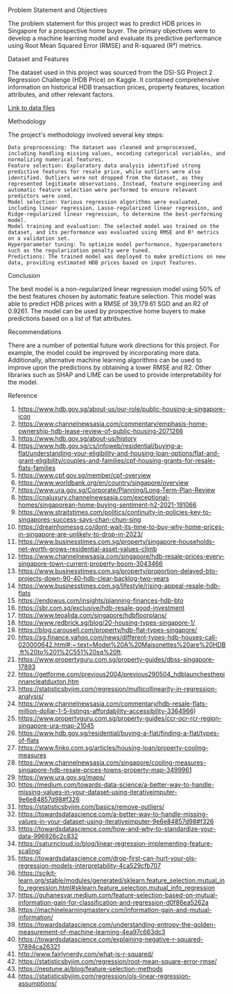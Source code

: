 Problem Statement and Objectives

The problem statement for this project was to predict HDB prices in Singapore for a prospective home buyer. The primary objectives were to develop a machine learning model and evaluate its predictive performance using Root Mean Squared Error (RMSE) and R-squared (R²) metrics.

Dataset and Features

The dataset used in this project was sourced from the DSI-SG Project 2 Regression Challenge (HDB Price) on Kaggle. It contained comprehensive information on historical HDB transaction prices, property features, location attributes, and other relevant factors.

[Link to data files](https://drive.google.com/drive/folders/1nGDPMmpSGhZkG0nxu7xSuVINlZYQoqkV?usp=sharing)

Methodology

The project's methodology involved several key steps:

    Data preprocessing: The dataset was cleaned and preprocessed, including handling missing values, encoding categorical variables, and normalizing numerical features.
    Feature selection: Exploratory data analysis identified strong predictive features for resale price, while outliers were also identified. Outliers were not dropped from the dataset, as they represented legitimate observations. Instead, feature engineering and automatic feature selection were performed to ensure relevant predictors were used.
    Model selection: Various regression algorithms were evaluated, including linear regression, Lasso-regularized linear regression, and Ridge-regularized linear regression, to determine the best-performing model.
    Model training and evaluation: The selected model was trained on the dataset, and its performance was evaluated using RMSE and R² metrics on a validation set.
    Hyperparameter tuning: To optimize model performance, hyperparameters such as the regularization penalty were tuned.
    Predictions: The trained model was deployed to make predictions on new data, providing estimated HDB prices based on input features.

Conclusion

The best model is a non-regularized linear regression model using 50% of the best features chosen by automatic feature selection. This model was able to predict HDB prices with a RMSE of 39,179.61 SGD and an R2 of 0.9261. The model can be used by prospective home buyers to make predictions based on a list of flat attributes.

Recommendations

There are a number of potential future work directions for this project. For example, the model could be improved by incorporating more data. Additionally, alternative machine learning algorithms can be used to improve upon the predictions by obtaining a lower RMSE and R2. Other libraries such as SHAP and LIME can be used to provide interpretability for the model.



Reference
1. https://www.hdb.gov.sg/about-us/our-role/public-housing-a-singapore-icon
2. https://www.channelnewsasia.com/commentary/emphasis-home-ownership-hdb-lease-review-of-public-housing-2071266
3. https://www.hdb.gov.sg/about-us/history
4. https://www.hdb.gov.sg/cs/infoweb/residential/buying-a-flat/understanding-your-eligibility-and-housing-loan-options/flat-and-grant-eligibility/couples-and-families/cpf-housing-grants-for-resale-flats-families
5. https://www.cpf.gov.sg/member/cpf-overview
6. https://www.worldbank.org/en/country/singapore/overview
7. https://www.ura.gov.sg/Corporate/Planning/Long-Term-Plan-Review
8. https://cnaluxury.channelnewsasia.com/exceptional-homes/singaporean-home-buying-sentiment-h2-2021-191066
9. https://www.straitstimes.com/politics/continuity-in-policies-key-to-singapores-success-says-chan-chun-sing
10. https://dreamhomessg.co/dont-wait-its-time-to-buy-why-home-prices-in-singapore-are-unlikely-to-drop-in-2023/
11. https://www.businesstimes.com.sg/property/singapore-households-net-worth-grows-residential-asset-values-climb
12. https://www.channelnewsasia.com/singapore/hdb-resale-prices-every-singapore-town-current-property-boom-3043466
13. https://www.businesstimes.com.sg/property/proportion-delayed-bto-projects-down-90-40-hdb-clear-backlog-two-years
14. https://www.businesstimes.com.sg/lifestyle/rising-appeal-resale-hdb-flats
15. https://endowus.com/insights/planning-finances-hdb-bto
16. https://sbr.com.sg/exclusive/hdb-resale-good-investment
17. https://www.teoalida.com/singapore/hdbfloorplans/
18. https://www.redbrick.sg/blog/20-housing-types-singapore-1/
19. https://blog.carousell.com/property/hdb-flat-types-singapore/
20. https://sg.finance.yahoo.com/news/different-types-hdb-houses-call-020000642.html#:~:text=Model%20A%20Maisonettes%20are%20HDB,ft%20to%201%2C551%20sq%20ft.
21. https://www.propertyguru.com.sg/property-guides/dbss-singapore-17893
22. https://getforme.com/previous2004/previous290504_hdblaunchesthepinnancleatduxton.htm
23. https://statisticsbyjim.com/regression/multicollinearity-in-regression-analysis/
24. https://www.channelnewsasia.com/commentary/hdb-resale-flats-million-dollar-1-5-listings-affordability-accessibility-3364966)
25. https://www.propertyguru.com.sg/property-guides/ccr-ocr-rcr-region-singapore-ura-map-21045
26. https://www.hdb.gov.sg/residential/buying-a-flat/finding-a-flat/types-of-flats
27. https://www.finko.com.sg/articles/housing-loan/property-cooling-measures
28. https://www.channelnewsasia.com/singapore/cooling-measures-singapore-hdb-resale-prices-towns-property-map-3499961
29. https://www.ura.gov.sg/maps/
30. https://medium.com/towards-data-science/a-better-way-to-handle-missing-values-in-your-dataset-using-iterativeimputer-9e6e84857d98#f326
31. https://statisticsbyjim.com/basics/remove-outliers/
32. https://towardsdatascience.com/a-better-way-to-handle-missing-values-in-your-dataset-using-iterativeimputer-9e6e84857d98#f326
33. https://towardsdatascience.com/how-and-why-to-standardize-your-data-996926c2c832
34. https://saturncloud.io/blog/linear-regression-implementing-feature-scaling/
35. https://towardsdatascience.com/drop-first-can-hurt-your-ols-regression-models-interpretability-4ca529cfb707
36. https://scikit-learn.org/stable/modules/generated/sklearn.feature_selection.mutual_info_regression.html#sklearn.feature_selection.mutual_info_regression
37. https://guhanesvar.medium.com/feature-selection-based-on-mutual-information-gain-for-classification-and-regression-d0f86ea5262a
38. https://machinelearningmastery.com/information-gain-and-mutual-information/
39. https://towardsdatascience.com/understanding-entropy-the-golden-measurement-of-machine-learning-4ea97c663dc3
40. https://towardsdatascience.com/explaining-negative-r-squared-17894ca26321
41. http://www.fairlynerdy.com/what-is-r-squared/
42. https://statisticsbyjim.com/regression/root-mean-square-error-rmse/
43. https://neptune.ai/blog/feature-selection-methods
44. https://statisticsbyjim.com/regression/ols-linear-regression-assumptions/